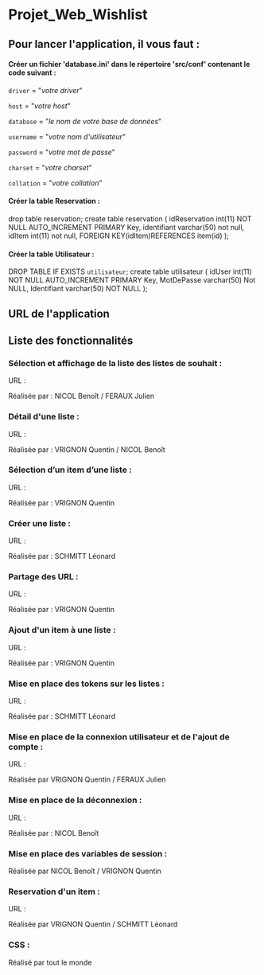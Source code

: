 # Projet_Web_Wishlist

## Pour lancer l'application, il vous faut :

#### Créer un fichier 'database.ini' dans le répertoire 'src/conf' contenant le code suivant :
 
`driver` = "_votre driver_"

`host` = "_votre host_"

`database` = "_le nom de votre base de données_"

`username` = "_votre nom d'utilisateur_"

`password` = "_votre mot de passe_"

`charset` = "_votre charset_"

`collation` = "_votre collation_"


#### Créer la table Reservation :
 
drop table reservation;
create table reservation (
    idReservation int(11) NOT NULL AUTO_INCREMENT PRIMARY Key,
    identifiant varchar(50) not null,
    idItem int(11) not null,
    FOREIGN KEY(idItem)REFERENCES item(id)
    );
    
#### Créer la table Utilisateur :

DROP TABLE IF EXISTS `utilisateur`;
create table utilisateur (
    idUser int(11) NOT NULL AUTO_INCREMENT PRIMARY Key,
    MotDePasse varchar(50) Not NULL,
    Identifiant varchar(50) NOT NULL
);

## URL de l'application

## Liste des fonctionnalités

### Sélection et affichage de la liste des listes de souhait : 
URL : 

Réalisée par : NICOL Benoît / FERAUX Julien


### Détail d'une liste : 
URL :

Réalisée par : VRIGNON Quentin / NICOL Benoît


### Sélection d’un item d’une liste :
URL :

Réalisée par : VRIGNON Quentin


### Créer une liste : 
URL : 

Réalisée par : SCHMITT Léonard


### Partage des URL :
URL : 

Réalisée par : VRIGNON Quentin


### Ajout d'un item à une liste : 
URL :

Réalisée par : VRIGNON Quentin


### Mise en place des tokens sur les listes : 
URL : 

Réalisée par : SCHMITT Léonard


### Mise en place de la connexion utilisateur et de l'ajout de compte :
URL : 

Réalisée par VRIGNON Quentin / FERAUX Julien


### Mise en place de la déconnexion : 
URL : 

Réalisée par : NICOL Benoît 


### Mise en place des variables de session : 
Réalisée par NICOL Benoît / VRIGNON Quentin


### Reservation d'un item :
URL : 

Réalisée par VRIGNON Quentin / SCHMITT Léonard



### CSS : 
Réalisé par tout le monde
